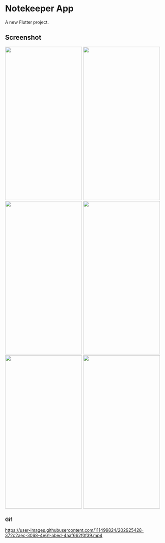 # Notekeeper App

A new Flutter project.

## Screenshot

<img src="https://user-images.githubusercontent.com/111499824/202328588-6b6662da-909b-44f2-9e2f-ab1adb864046.jpg" width="250" height="500" />
<img src="https://user-images.githubusercontent.com/111499824/202922628-1bdc9a40-744c-479f-a2e4-810521ab58d5.jpg" width="250" height="500" />
<img src="https://user-images.githubusercontent.com/111499824/202922642-04068f84-3b8b-4361-a2aa-a11386b88a0e.jpg" width="250" height="500" />
<img src="https://user-images.githubusercontent.com/111499824/202922653-dec38f0e-d4bc-4758-9fa3-07ba905620a4.jpg" width="250" height="500" />
<img src="https://user-images.githubusercontent.com/111499824/202922664-124625aa-de82-4b17-83f1-fcaf7191dad3.jpg" width="250" height="500" />
<img src="https://user-images.githubusercontent.com/111499824/202922678-22af501a-b69f-4414-b27b-f10b67b3097a.jpg" width="250" height="500" />

### Gif
https://user-images.githubusercontent.com/111499824/202925428-372c2aec-3068-4e61-abed-4aaf662f0f39.mp4

